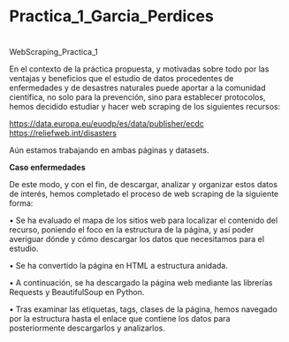 # Practica_1_Garcia_Perdices
# 
WebScraping_Practica_1

En el contexto de la práctica propuesta, y motivadas sobre todo por las ventajas y beneficios que el estudio de datos procedentes de enfermedades y de desastres naturales puede aportar a la comunidad científica, no solo para la prevención, sino para establecer protocolos, hemos decidido estudiar y hacer web scraping de los siguientes recursos:

https://data.europa.eu/euodp/es/data/publisher/ecdc   
https://reliefweb.int/disasters  

Aún estamos trabajando en ambas páginas y datasets.

**Caso enfermedades**


De este modo, y con el fin, de descargar, analizar y organizar estos datos de interés, hemos completado el proceso de web scraping de la siguiente forma:

•	Se ha evaluado el mapa de los sitios web para localizar el contenido del recurso, poniendo el foco en la estructura de la página, y así poder averiguar dónde y cómo descargar los datos que necesitamos para el estudio.

•	Se ha convertido la página en HTML a estructura anidada.

•	A continuación, se ha descargado la página web mediante las librerías Requests y BeautifulSoup en Python.

•	Tras examinar las etiquetas, tags, clases de la página, hemos navegado por la estructura hasta el enlace que contiene los datos para posteriormente descargarlos y analizarlos. 
